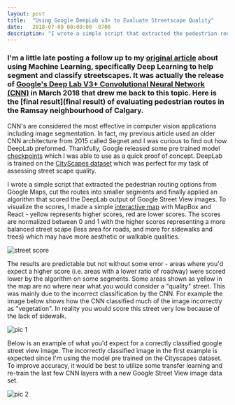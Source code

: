```yaml
---
layout: post
title:  "Using Google DeepLab v3+ to Evaluate Streetscape Quality"
date:   2018-07-08 00:00:00 -0700
description: "I wrote a simple script that extracted the pedestrian routing options from Google Maps, cut the routes into smaller segments and finally applied an algorithm that scored the DeepLab output of Google Street View images. To visualize the scores, I made a simple interactive map with MapBox and React"
---
```

### I'm a little late posting a follow up to my [original article](https://nodalscapes.wordpress.com/2018/02/07/using-neural-networks-to-understand-street-quality/) about using Machine Learning, specifically Deep Learning to help segment and classify streetscapes. It was actually the release of [Google's Deep Lab V3+ Convolutional Neural Network (CNN)](https://ai.googleblog.com/2018/03/semantic-image-segmentation-with.html) in March 2018 that drew me back to this topic. Here is the [final result](final result) of evaluating pedestrian routes in the Ramsay neighbourhood of Calgary.

CNN's are considered the most effective in computer vision applications including image segmentation. In fact, my previous article used an older CNN architecture from 2015 called Segnet and I was curious to find out how DeepLab preformed. Thankfully, Google released some pre trained model [checkpoints](https://github.com/tensorflow/models/blob/master/research/deeplab/g3doc/model_zoo.md) which I was able to use as a quick proof of concept. DeepLab is trained on the [CityScapes dataset](https://www.cityscapes-dataset.com/) which was perfect for my task of assessing street scape quality.

I wrote a simple script that extracted the pedestrian routing options from Google Maps, cut the routes into smaller segments and finally applied an algorithm that scored the DeepLab output of Google Street View images. To visualize the scores, I made a simple [interactive map](https://smohiudd.github.io/street-score-map/) with MapBox and React - yellow represents higher scores, red are lower scores. The scores are normalized between 0 and 1 with the higher scores representing a more balanced street scape (less area for roads, and more for sidewalks and trees) which may have more aesthetic or walkable qualities.

![street score](https://s3-us-west-2.amazonaws.com/smohiudd.github.co/street-score/screenshot.jpg)

The results are predictable but not without some error - areas where you'd expect a higher score (i.e. areas with a lower ratio of roadway) were scored lower by the algorithm on some segments. Some areas shown as yellow in the map are no where near what you would consider a "quality" street. This was mainly due to the incorrect classification by the CNN. For example the image below shows how the CNN classified much of the image incorrectly as "vegetation". In reality you would score this street very low because of the lack of sidewalk.

![pic 1](https://s3-us-west-2.amazonaws.com/smohiudd.github.co/street-score/seg_image1.jpg)

Below is an example of what you'd expect for a correctly classified google street view image. The incorrectly classified image in the first example is expected since I'm using the model pre trained on the Cityscapes dataset. To improve accuracy, it would be best to utilize some transfer learning and re-train the last few CNN layers with a new Google Street View image data set.

![pic 2](https://s3-us-west-2.amazonaws.com/smohiudd.github.co/street-score/seg_image3.jpg)
